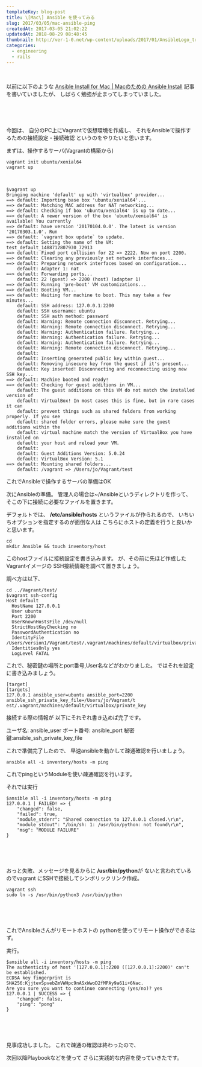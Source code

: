 ```yaml
---
templateKey: blog-post
title: \[Mac\] Ansible を使ってみる
slug: 2017/03/05/mac-ansible-ping
createdAt: 2017-03-05 21:02:22
updatedAt: 2018-08-29 08:48:45
thumbnail: http://ver-1-0.net/wp-content/uploads/2017/01/AnsibleLogo_transparent_web.png
categories: 
  - engineering
  - rails
---
```


&nbsp;

以前に以下のような
<a href="https://ver-1-0.net/2017/01/12/ansible-for-mac/">Ansible Install for Mac | Macのための Ansible Install</a>
記事を書いていましたが、
しばらく勉強が止まってしまっていました。

&nbsp;

&nbsp;

今回は、
自分のPC上にVagrantで仮想環境を作成し、
それをAnsibleで操作するための接続設定・接続確認
というのをやりたいと思います。

まずは、操作するサーバ(Vagrantの構築から)
<pre><code class="language-bash">vagrant init ubuntu/xenial64
vagrant up
</code></pre>

&nbsp;
<pre><code class="language-bash">$vagrant up
Bringing machine 'default' up with 'virtualbox' provider...
==&gt; default: Importing base box 'ubuntu/xenial64'...
==&gt; default: Matching MAC address for NAT networking...
==&gt; default: Checking if box 'ubuntu/xenial64' is up to date...
==&gt; default: A newer version of the box 'ubuntu/xenial64' is available! You currently
==&gt; default: have version '20170104.0.0'. The latest is version '20170303.1.0'. Run
==&gt; default: `vagrant box update` to update.
==&gt; default: Setting the name of the VM: test_default_1488712807930_72913
==&gt; default: Fixed port collision for 22 =&gt; 2222. Now on port 2200.
==&gt; default: Clearing any previously set network interfaces...
==&gt; default: Preparing network interfaces based on configuration...
    default: Adapter 1: nat
==&gt; default: Forwarding ports...
    default: 22 (guest) =&gt; 2200 (host) (adapter 1)
==&gt; default: Running 'pre-boot' VM customizations...
==&gt; default: Booting VM...
==&gt; default: Waiting for machine to boot. This may take a few minutes...
    default: SSH address: 127.0.0.1:2200
    default: SSH username: ubuntu
    default: SSH auth method: password
    default: Warning: Remote connection disconnect. Retrying...
    default: Warning: Remote connection disconnect. Retrying...
    default: Warning: Authentication failure. Retrying...
    default: Warning: Authentication failure. Retrying...
    default: Warning: Authentication failure. Retrying...
    default: Warning: Remote connection disconnect. Retrying...
    default: 
    default: Inserting generated public key within guest...
    default: Removing insecure key from the guest if it's present...
    default: Key inserted! Disconnecting and reconnecting using new SSH key...
==&gt; default: Machine booted and ready!
==&gt; default: Checking for guest additions in VM...
    default: The guest additions on this VM do not match the installed version of
    default: VirtualBox! In most cases this is fine, but in rare cases it can
    default: prevent things such as shared folders from working properly. If you see
    default: shared folder errors, please make sure the guest additions within the
    default: virtual machine match the version of VirtualBox you have installed on
    default: your host and reload your VM.
    default: 
    default: Guest Additions Version: 5.0.24
    default: VirtualBox Version: 5.1
==&gt; default: Mounting shared folders...
    default: /vagrant =&gt; /Users/jo/Vagrant/test
</code></pre>

これでAnsibleで操作するサーバの準備はOK

次にAnsibleの準備。
管理人の場合は~/Ansibleというディレクトリを作って、
そこの下に接続に必要なファイルを置きます。

デフォルトでは、
<strong>/etc/ansible/hosts</strong>
というファイルが作られるので、
いちいちオプションを指定するのが面倒な人は
こちらにホストの定義を行うと良いかと思います。</pre>
<pre><code class="language-bash">cd
mkdir Ansible &amp;&amp; touch inventory/host
</code></pre>
このhostファイルに接続設定を書き込みます。
が、その前に先ほど作成したVagrantイメージの
SSH接続情報を調べて置きましょう。

調べ方は以下、
<pre><code class="language-bash">cd ../Vagrant/test/
$vagrant ssh-config
Host default
  HostName 127.0.0.1
  User ubuntu
  Port 2200
  UserKnownHostsFile /dev/null
  StrictHostKeyChecking no
  PasswordAuthentication no
  IdentityFile /Users/version1/Vagrant/test/.vagrant/machines/default/virtualbox/private_key
  IdentitiesOnly yes
  LogLevel FATAL
</code></pre>
これで、秘密鍵の場所とport番号,User名などがわかりました。
ではそれを設定に書き込みましょう。
<pre><code class="language-ini">[target]
[targets]
127.0.0.1 ansible_user=ubuntu ansible_port=2200 ansible_ssh_private_key_file=/Users/jo/Vagrant/t    est/.vagrant/machines/default/virtualbox/private_key
</code></pre>
接続する際の情報が
以下にそれぞれ書き込めば完了です。

ユーザ名: ansible_user
ポート番号: ansible_port
秘密鍵:ansible_ssh_private_key_file

これで準備完了したので、
早速ansibleを動かして疎通確認を行いましょう。
<pre><code class="language-bash">ansible all -i inventory/hosts -m ping
</code></pre>
これでpingというModuleを使い疎通確認を行います。

それでは実行
<pre><code class="language-bash">$ansible all -i inventory/hosts -m ping
127.0.0.1 | FAILED! =&gt; {
    "changed": false,
    "failed": true,
    "module_stderr": "Shared connection to 127.0.0.1 closed.\r\n",
    "module_stdout": "/bin/sh: 1: /usr/bin/python: not found\r\n",
    "msg": "MODULE FAILURE"
}
</code></pre>
&nbsp;

&nbsp;

おっと失敗、メッセージを見るからに
<strong>/usr/bin/python</strong>が
ないと言われているのでvagrant にSSHで接続してシンボリックリンク作成。
<pre><code class="language-bash">vagrant ssh
sudo ln -s /usr/bin/python3 /usr/bin/python 
</code></pre>
&nbsp;

&nbsp;

これでAnsibleさんがリモートホストの
pythonを使ってリモート操作ができるはず。

実行。
<pre><code class="language-bash">$ansible all -i inventory/hosts -m ping
The authenticity of host '[127.0.0.1]:2200 ([127.0.0.1]:2200)' can't be established.
ECDSA key fingerprint is SHA256:KjjtevSpvebZmVWHpc9nASxWwoD2fMPAy9a61i+6Nac.
Are you sure you want to continue connecting (yes/no)? yes
127.0.0.1 | SUCCESS =&gt; {
    "changed": false,
    "ping": "pong"
}
</code></pre>
&nbsp;

&nbsp;

見事成功しました。
これで疎通の確認は終わったので、

次回以降Playbookなどを使って
さらに実践的な内容を使っていきたです。
